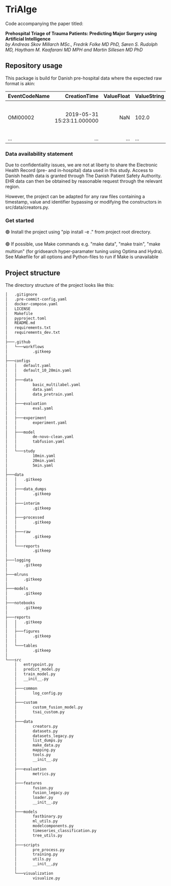 # TriAIge
Code accompanying the paper titled:<br>

__Prehospital Triage of Trauma Patients: Predicting Major Surgery using Artificial Intelligence__
<br>_by Andreas Skov Millarch MSc., Fredrik Folke MD PhD, Søren S. Rudolph MD, Haytham M. Kaafarani MD MPH and Martin Sillesen MD PhD_

## Repository usage
This package is build for Danish pre-hospital data where the expected raw format is akin:

| EventCodeName | CreationTime | ValueFloat | ValueString | ValueDateTime | ValueBool | JournalID |
|:-|-:|-:|:-|-:|-:|-:|
| OMI00002 | 2019-05-31 15:23:11.000000 | NaN | 102.0 | NaN | NaN | 0124FKSK-2311-45AF-0093-342BDA3FA | 
|...|...|...|...|...|...|...|

### Data availability statement
Due to confidentiality issues, we are not at liberty to share the Electronic Health Record (pre- and in-hospital) data used in this study. Access to Danish health data is granted through The Danish Patient Safety Authority. EHR data can then be obtained by reasonable request through the relevant region.

However, the project can be adapted for any raw files containing a timestamp, value and identifier bypassing or modifying the constructors in src/data/creators.py.

### Get started 
🟢 Install the project using "pip install -e ." from project root directory. 

🟢 If possible, use Make commands e.g. "make data", "make train", "make multirun" (for gridsearch hyper-paramater tuning using Optima and Hydra).
    See Makefile for all options and Python-files to run if Make is unavailable



## Project structure

The directory structure of the project looks like this:

```txt
│   .gitignore
│   .pre-commit-config.yaml
│   docker-compose.yaml
│   LICENSE
│   Makefile
│   pyproject.toml
│   README.md
│   requirements.txt
│   requirements_dev.txt
│   
├───.github
│   └───workflows
│           .gitkeep
│
├───configs
│   │   default.yaml
│   │   default_10_20min.yaml
│   │
│   ├───data
│   │       basic_multilabel.yaml
│   │       data.yaml
│   │       data_pretrain.yaml
│   │
│   ├───evaluation
│   │       eval.yaml
│   │
│   ├───experiment
│   │       experiment.yaml
│   │
│   ├───model
│   │       de-novo-clean.yaml
│   │       tabfusion.yaml
│   │
│   └───study
│           10min.yaml
│           20min.yaml
│           5min.yaml
│
├───data
│   │   .gitkeep
│   │
│   ├───data_dumps
│   │       .gitkeep
│   │
│   ├───interim
│   │       .gitkeep
│   │
│   ├───processed
│   │       .gitkeep
│   │
│   ├───raw
│   │       .gitkeep
│   │
│   └───reports
│           .gitkeep
│
├───logging
│       .gitkeep
│
├───mlruns
│       .gitkeep
│
├───models
│       .gitkeep
│
├───notebooks
│       .gitkeep
│
├───reports
│   │   .gitkeep
│   │
│   ├───figures
│   │       .gitkeep
│   │
│   └───tables
│           .gitkeep
│
└───src
    │   entrypoint.py
    │   predict_model.py
    │   train_model.py
    │   __init__.py
    │
    ├───common
    │       log_config.py
    │
    ├───custom
    │       custom_fusion_model.py
    │       tsai_custom.py
    │
    ├───data
    │       creators.py
    │       datasets.py
    │       datasets_legacy.py
    │       list_dumps.py
    │       make_data.py
    │       mapping.py
    │       tools.py
    │       __init__.py
    │
    ├───evaluation
    │       metrics.py
    │
    ├───features
    │       fusion.py
    │       fusion_legacy.py
    │       loader.py
    │       __init__.py
    │
    ├───models
    │       fastbinary.py
    │       ml_utils.py
    │       modelcomponents.py
    │       timeseries_classification.py
    │       tree_utils.py
    │
    ├───scripts
    │       pre_process.py
    │       training.py
    │       utils.py
    │       __init__,py
    │
    └───visualization
            visualize.py
```
